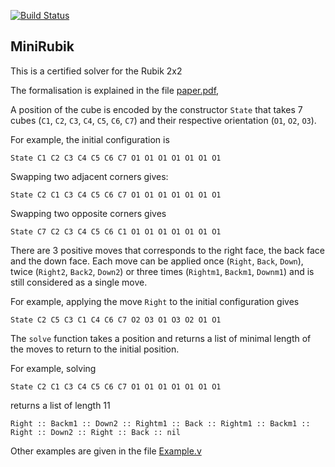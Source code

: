 [![Build Status](https://travis-ci.org/thery/minirubik.svg?branch=master)](https://travis-ci.org/thery/minirubik)

## MiniRubik

This is a certified solver for the Rubik 2x2

The formalisation is explained in the file [paper.pdf](https://github.com/thery/minirubik/blob/master/paper.pdf),

A position of the cube is encoded by the constructor
``State`` that takes 7 cubes (`C1`, `C2`, `C3`, `C4`, `C5`, `C6`, `C7`)
and their respective orientation (`O1`, `O2`, `O3`).

For example, the initial configuration is

``State C1 C2 C3 C4 C5 C6 C7 O1 O1 O1 O1 O1 O1 O1``

Swapping two adjacent corners gives:

``State C2 C1 C3 C4 C5 C6 C7 O1 O1 O1 O1 O1 O1 O1``

Swapping two opposite corners gives

``State C7 C2 C3 C4 C5 C6 C1 O1 O1 O1 O1 O1 O1 O1``

There are 3 positive moves that corresponds to the right face, the back face and the down face.
Each move can be applied once (`Right`, `Back`, `Down`),
twice (`Right2`, `Back2`, `Down2`) or three times
(`Rightm1`, `Backm1`, `Downm1`) and is still considered
as a single move.

For example, applying the move `Right` to the initial
configuration gives

``State C2 C5 C3 C1 C4 C6 C7 O2 O3 O1 O3 O2 O1 O1``

The ``solve`` function takes a position and returns
a list of minimal length of the moves to return to
the initial position.

For example, solving

``State C2 C1 C3 C4 C5 C6 C7 O1 O1 O1 O1 O1 O1 O1``

returns a list of length 11

``Right :: Backm1 :: Down2 :: Rightm1 :: Back
:: Rightm1 :: Backm1 :: Right :: Down2 :: Right :: Back :: nil``

Other examples are given in the file [Example.v](https://github.com/thery/minirubik/blob/master/Example.v)
